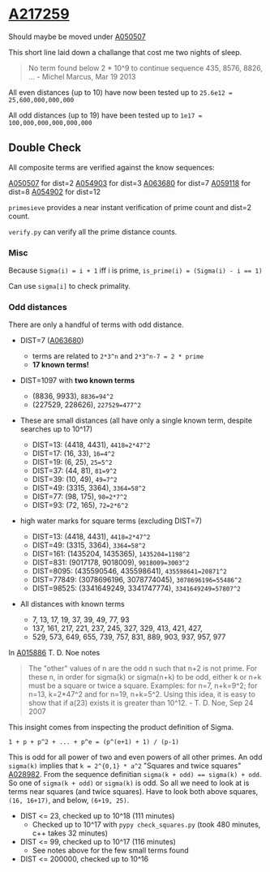 # [A217259](https://oeis.org/A217259)

Should maybe be moved under [A050507](https://oeis.org/A050507)

This short line laid down a challange that cost me two nights of sleep.

> No term found below 2 \* 10^9 to continue sequence 435, 8576, 8826, ... - Michel Marcus, Mar 19 2013

All even distances (up to 10) have now been tested up to `25.6e12 = 25,600,000,000,000`

All odd distances (up to 19) have been tested up to `1e17 = 100,000,000,000,000,000`

## Double Check

All composite terms are verified against the know sequences:

[A050507](https://oeis.org/A050507) for dist=2
[A054903](https://oeis.org/A054903) for dist=3
[A063680](https://oeis.org/A063680) for dist=7
[A059118](https://oeis.org/A059118) for dist=8
[A054902](https://oeis.org/A054902) for dist=12

`primesieve` provides a near instant verification of prime count and dist=2 count.

`verify.py` can verify all the prime distance counts.


### Misc

Because `Sigma(i) = i + 1` iff i is prime, `is_prime(i) = (Sigma(i) - i == 1)`

Can use `sigma[i]` to check primality.

### Odd distances

There are only a handful of terms with odd distance.

* DIST=7 ([A063680](https://oeis.org/A063680))
  * terms are related to `2*3^n` and `2*3^n-7 = 2 * prime`
  * **17 known terms!**
* DIST=1097 with **two known terms**
  * (8836, 9933), `8836=94^2`
  * (227529, 228626), `227529=477^2`
* These are small distances (all have only a single known term, despite searches up to 10^17)
  * DIST=13: (4418, 4431),  `4418=2*47^2`
  * DIST=17: (16, 33), `16=4^2`
  * DIST=19: (6, 25), `25=5^2`
  * DIST=37: (44, 81), `81=9^2`
  * DIST=39: (10, 49), `49=7^2`
  * DIST=49: (3315, 3364), `3364=58^2`
  * DIST=77: (98, 175), `98=2*7^2`
  * DIST=93: (72, 165), `72=2*6^2`
* high water marks for square terms (excluding DIST=7)
  * DIST=13:	(4418, 4431), `4418=2*47^2`
  * DIST=49:	(3315, 3364), `3364=58^2`
  * DIST=161:	(1435204, 1435365), `1435204=1198^2`
  * DIST=831:	(9017178, 9018009), `9018009=3003^2`
  * DIST=8095:	(435590546, 435598641), `435598641=20871^2`
  * DIST=77849:	(3078696196, 3078774045), `3078696196=55486^2`
  * DIST=98525:	(3341649249, 3341747774), `3341649249=57807^2`

* All distances with known terms
  * 7, 13, 17, 19, 37, 39, 49, 77, 93
  * 137, 161, 217, 221, 237, 245, 327, 329, 413, 421, 427,
  * 529, 573, 649, 655, 739, 757, 831, 889, 903, 937, 957, 977

In [A015886](https://oeis.org/A015886) T. D. Noe notes

> The "other" values of n are the odd n such that n+2 is not prime. For these n, in order for sigma(k) or sigma(n+k) to be odd, either k or n+k must be a square or twice a square. Examples: for n=7, n+k=9^2; for n=13, k=2\*47^2 and for n=19, n+k=5^2. Using this idea, it is easy to show that if a(23) exists it is greater than 10^12. - T. D. Noe, Sep 24 2007

This insight comes from inspecting the product definition of Sigma.

`1 + p + p^2 + ... + p^e = (p^(e+1) + 1) / (p-1)`

This is odd for all power of two and even powers of all other primes.
An odd `sigma(k)` implies that `k = 2^{0,1} * a^2` "Squares and twice squares" [A028982](https://oeis.org/A028982).
From the sequence definitian `sigma(k + odd) == sigma(k) + odd`. So one of `sigma(k + odd)` or `sigma(k)` is odd.
So all we need to look at is terms near squares (and twice squares).
Have to look both above squares, `(16, 16+17)`, and below, `(6+19, 25)`.

* DIST <= 23, checked up to 10^18 (111 minutes)
  * Checked up to 10^17 with `pypy check_squares.py` (took 480 minutes, c++ takes 32 minutes)
* DIST <= 99, checked up to 10^17 (116 minutes)
  * See notes above for the few small terms found
* DIST <= 200000, checked up to 10^16

